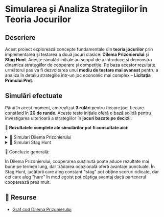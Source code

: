 # **Simularea și Analiza Strategiilor în Teoria Jocurilor**

## **Descriere**
Acest proiect explorează concepte fundamentale din **teoria jocurilor** prin implementarea și testarea a două jocuri clasice: **Dilema Prizonierului** și **Stag Hunt**. Aceste simulări inițiale au scopul de a introduce și demonstra dinamica strategiilor de cooperare și competiție. Pe baza acestor rezultate, următorul pas va fi dezvoltarea unui **mediu de testare mai avansat** pentru a analiza în detaliu strategiile într-un joc economic mai complex – **Licitația Primului Preț**.

## **Simulări efectuate**
Până în acest moment, am realizat **3 rulări** pentru fiecare joc, fiecare constând în **20 de runde**. Aceste teste inițiale oferă o bază solidă pentru investigarea ulterioară a strategiilor în **jocuri bazate pe decizii**. 

📂 **Rezultatele complete ale simulărilor pot fi consultate aici:**  
<details>
<summary>📄 Simulari Dilema Prizonierului</summary>
<br>
Simulare 1
Inițial, ambele părți cooperează, acumulând scoruri egale.
Pe parcurs, trădarea începe să apară, alternând între jucători.
Spre final, ambele părți încep să trădeze constant.
Rezultat: P1 - 29, P2 - 26 → Ușoară victorie pentru P1.
Simulare 2
Jucătorii alternează între cooperare și trădare, dar revin la un echilibru.
În ultimele runde, cooperarea este predominantă.
Rezultat: P1 - 30, P2 - 30 → Egalitate.
Simulare 3
Inițial, predomină trădarea, dar apoi se stabilește un echilibru.
În ultimele runde, trădarea devine mai frecventă.
Rezultat: P1 - 34, P2 - 31 → P1 câștigă.
📌 Observație: Jucătorii care încep să trădeze mai devreme pot câștiga pe termen scurt, dar cooperarea duce adesea la rezultate mai echilibrate.
</details>
<details>
<summary>📄 Simulari Stag Hunt</summary>
<br>
Simulare 1
P1 adoptă diverse strategii (random, selfish, cooperative).
P2 menține strategii mai consistente.
La final, P2 obține un scor mai mare prin alegerea constantă a iepurelui.
Rezultat: P1 - 40, P2 - 44 → P2 câștigă.
Simulare 2
Ambii jucători utilizează strategii tit-for-tat și cooperative.
Scorurile rămân egale până spre final.
În ultimele runde, P2 devine mai egoist și câștigă avantaj.
Rezultat: P1 - 52, P2 - 56 → P2 câștigă.
Simulare 3
Inițial, strategii aleatorii și egoiste afectează scorurile.
P1 trece la strategii mai cooperative, dar P2 profită de asta.
Spre final, echilibrul revine, dar P2 păstrează un avantaj.
Rezultat: P1 - 30, P2 - 38 → P2 câștigă.
📌 Observație: Jucătorii care rămân constanți și profită de cooperarea celorlalți tind să aibă scoruri mai mari.
</details>

🔎 Concluzie generală:

În Dilema Prizonierului, cooperarea susținută poate aduce rezultate mai bune pe termen lung, dar trădarea ocazională oferă avantaje punctuale.
În Stag Hunt, jucătorii care aleg constant "stag" pot obține scoruri ridicate, dar cei care aleg "hare" în mod egoist pot câștiga avantaj dacă partenerul cooperează prea mult.

## 📌 Resurse  
- [Graf cod Dilema Prizonierului](https://app.code2flow.com/vj1Gfgn6v1yG)  